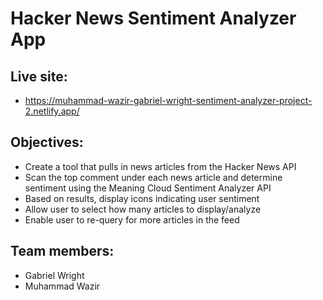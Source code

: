 # Hacker News Sentiment Analyzer App

## Live site:
- https://muhammad-wazir-gabriel-wright-sentiment-analyzer-project-2.netlify.app/

## Objectives:
- Create a tool that pulls in news articles from the Hacker News API
- Scan the top comment under each news article and determine sentiment using the Meaning Cloud Sentiment Analyzer API
- Based on results, display icons indicating user sentiment
- Allow user to select how many articles to display/analyze
- Enable user to re-query for more articles in the feed

## Team members:
- Gabriel Wright
- Muhammad Wazir
